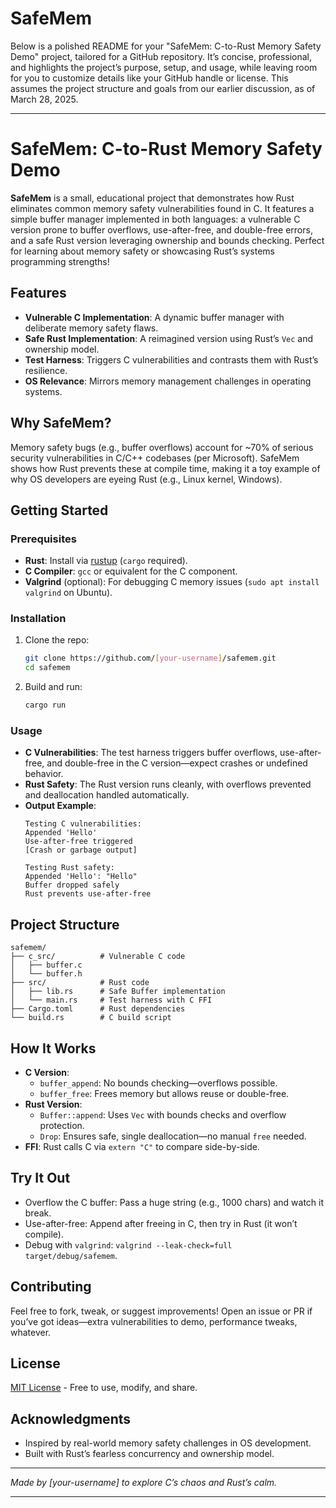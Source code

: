 # SafeMem

Below is a polished README for your "SafeMem: C-to-Rust Memory Safety Demo" project, tailored for a GitHub repository. It’s concise, professional, and highlights the project’s purpose, setup, and usage, while leaving room for you to customize details like your GitHub handle or license. This assumes the project structure and goals from our earlier discussion, as of March 28, 2025.

---

# SafeMem: C-to-Rust Memory Safety Demo

**SafeMem** is a small, educational project that demonstrates how Rust eliminates common memory safety vulnerabilities found in C. It features a simple buffer manager implemented in both languages: a vulnerable C version prone to buffer overflows, use-after-free, and double-free errors, and a safe Rust version leveraging ownership and bounds checking. Perfect for learning about memory safety or showcasing Rust’s systems programming strengths!

## Features
- **Vulnerable C Implementation**: A dynamic buffer manager with deliberate memory safety flaws.  
- **Safe Rust Implementation**: A reimagined version using Rust’s `Vec` and ownership model.  
- **Test Harness**: Triggers C vulnerabilities and contrasts them with Rust’s resilience.  
- **OS Relevance**: Mirrors memory management challenges in operating systems.

## Why SafeMem?
Memory safety bugs (e.g., buffer overflows) account for ~70% of serious security vulnerabilities in C/C++ codebases (per Microsoft). SafeMem shows how Rust prevents these at compile time, making it a toy example of why OS developers are eyeing Rust (e.g., Linux kernel, Windows).

## Getting Started

### Prerequisites
- **Rust**: Install via [rustup](https://rustup.rs/) (`cargo` required).  
- **C Compiler**: `gcc` or equivalent for the C component.  
- **Valgrind** (optional): For debugging C memory issues (`sudo apt install valgrind` on Ubuntu).  

### Installation
1. Clone the repo:
   ```bash
   git clone https://github.com/[your-username]/safemem.git
   cd safemem
   ```
2. Build and run:
   ```bash
   cargo run
   ```

### Usage
- **C Vulnerabilities**: The test harness triggers buffer overflows, use-after-free, and double-free in the C version—expect crashes or undefined behavior.  
- **Rust Safety**: The Rust version runs cleanly, with overflows prevented and deallocation handled automatically.  
- **Output Example**:
  ```
  Testing C vulnerabilities:
  Appended 'Hello'
  Use-after-free triggered
  [Crash or garbage output]

  Testing Rust safety:
  Appended 'Hello': "Hello"
  Buffer dropped safely
  Rust prevents use-after-free
  ```

## Project Structure
```
safemem/
├── c_src/          # Vulnerable C code
│   ├── buffer.c
│   └── buffer.h
├── src/            # Rust code
│   ├── lib.rs      # Safe Buffer implementation
│   └── main.rs     # Test harness with C FFI
├── Cargo.toml      # Rust dependencies
└── build.rs        # C build script
```

## How It Works
- **C Version**:  
  - `buffer_append`: No bounds checking—overflows possible.  
  - `buffer_free`: Frees memory but allows reuse or double-free.  
- **Rust Version**:  
  - `Buffer::append`: Uses `Vec` with bounds checks and overflow protection.  
  - `Drop`: Ensures safe, single deallocation—no manual `free` needed.  
- **FFI**: Rust calls C via `extern "C"` to compare side-by-side.

## Try It Out
- Overflow the C buffer: Pass a huge string (e.g., 1000 chars) and watch it break.  
- Use-after-free: Append after freeing in C, then try in Rust (it won’t compile).  
- Debug with `valgrind`: `valgrind --leak-check=full target/debug/safemem`.

## Contributing
Feel free to fork, tweak, or suggest improvements! Open an issue or PR if you’ve got ideas—extra vulnerabilities to demo, performance tweaks, whatever.

## License
[MIT License](LICENSE) - Free to use, modify, and share.

## Acknowledgments
- Inspired by real-world memory safety challenges in OS development.  
- Built with Rust’s fearless concurrency and ownership model.

---

*Made by [your-username] to explore C’s chaos and Rust’s calm.*

---
